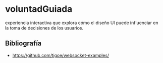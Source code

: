 # voluntadGuiada

experiencia interactiva que explora cómo el diseño UI puede influenciar en la toma de decisiones de los usuarios.

## Bibliografía

- <https://github.com/tigoe/websocket-examples/>
